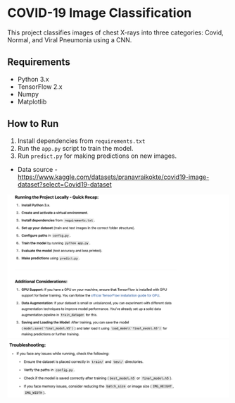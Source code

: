 # COVID-19 Image Classification

This project classifies images of chest X-rays into three categories: Covid, Normal, and Viral Pneumonia using a CNN.

## Requirements
- Python 3.x
- TensorFlow 2.x
- Numpy
- Matplotlib

## How to Run
1. Install dependencies from `requirements.txt`
2. Run the `app.py` script to train the model.
3. Run `predict.py` for making predictions on new images.

- Data source - https://www.kaggle.com/datasets/pranavraikokte/covid19-image-dataset?select=Covid19-dataset


![Explain Image 1](./explain.png)
![Explain Image 2](./explain_1.png)